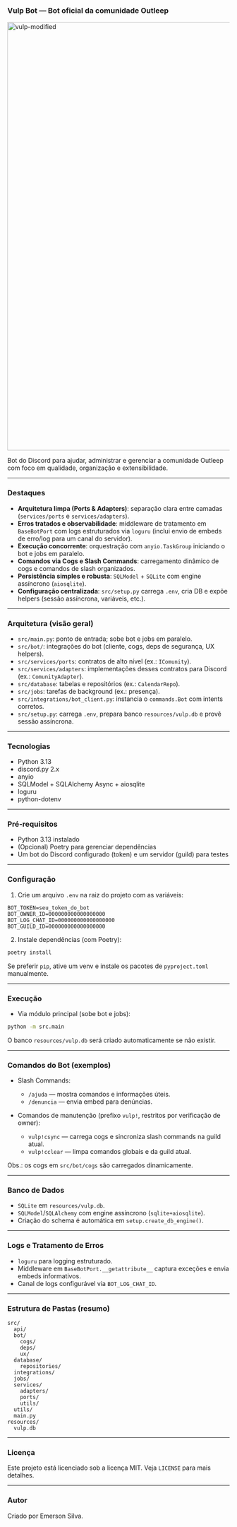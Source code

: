 ### Vulp Bot — Bot oficial da comunidade Outleep

<img width="970" height="970" alt="vulp-modified" src="https://github.com/user-attachments/assets/e8b00535-8bca-4fd4-932c-928e0ca739ef" />

Bot do Discord para ajudar, administrar e gerenciar a comunidade Outleep com foco em qualidade, organização e extensibilidade.

---

### Destaques
- **Arquitetura limpa (Ports & Adapters)**: separação clara entre camadas (`services/ports` e `services/adapters`).
- **Erros tratados e observabilidade**: middleware de tratamento em `BaseBotPort` com logs estruturados via `loguru` (inclui envio de embeds de erro/log para um canal do servidor).
- **Execução concorrente**: orquestração com `anyio.TaskGroup` iniciando o bot e jobs em paralelo.
- **Comandos via Cogs e Slash Commands**: carregamento dinâmico de cogs e comandos de slash organizados.
- **Persistência simples e robusta**: `SQLModel` + `SQLite` com engine assíncrono (`aiosqlite`).
- **Configuração centralizada**: `src/setup.py` carrega `.env`, cria DB e expõe helpers (sessão assíncrona, variáveis, etc.).

---

### Arquitetura (visão geral)
- `src/main.py`: ponto de entrada; sobe bot e jobs em paralelo.
- `src/bot/`: integrações do bot (cliente, cogs, deps de segurança, UX helpers).
- `src/services/ports`: contratos de alto nível (ex.: `IComunity`).
- `src/services/adapters`: implementações desses contratos para Discord (ex.: `ComunityAdapter`).
- `src/database`: tabelas e repositórios (ex.: `CalendarRepo`).
- `src/jobs`: tarefas de background (ex.: presença).
- `src/integrations/bot_client.py`: instancia o `commands.Bot` com intents corretos.
- `src/setup.py`: carrega `.env`, prepara banco `resources/vulp.db` e provê sessão assíncrona.

---

### Tecnologias
- Python 3.13
- discord.py 2.x
- anyio
- SQLModel + SQLAlchemy Async + aiosqlite
- loguru
- python-dotenv

---

### Pré‑requisitos
- Python 3.13 instalado
- (Opcional) Poetry para gerenciar dependências
- Um bot do Discord configurado (token) e um servidor (guild) para testes

---

### Configuração
1) Crie um arquivo `.env` na raiz do projeto com as variáveis:

```env
BOT_TOKEN=seu_token_do_bot
BOT_OWNER_ID=000000000000000000
BOT_LOG_CHAT_ID=000000000000000000
BOT_GUILD_ID=000000000000000000
```

2) Instale dependências (com Poetry):

```bash
poetry install
```

Se preferir `pip`, ative um venv e instale os pacotes de `pyproject.toml` manualmente.

---

### Execução
- Via módulo principal (sobe bot e jobs):

```bash
python -m src.main
```

O banco `resources/vulp.db` será criado automaticamente se não existir.

---

### Comandos do Bot (exemplos)
- Slash Commands:
  - `/ajuda` — mostra comandos e informações úteis.
  - `/denuncia` — envia embed para denúncias.

- Comandos de manutenção (prefixo `vulp!`, restritos por verificação de owner):
  - `vulp!csync` — carrega cogs e sincroniza slash commands na guild atual.
  - `vulp!cclear` — limpa comandos globais e da guild atual.

Obs.: os cogs em `src/bot/cogs` são carregados dinamicamente.

---

### Banco de Dados
- `SQLite` em `resources/vulp.db`.
- `SQLModel`/`SQLAlchemy` com engine assíncrono (`sqlite+aiosqlite`).
- Criação do schema é automática em `setup.create_db_engine()`.

---

### Logs e Tratamento de Erros
- `loguru` para logging estruturado.
- Middleware em `BaseBotPort.__getattribute__` captura exceções e envia embeds informativos.
- Canal de logs configurável via `BOT_LOG_CHAT_ID`.

---

### Estrutura de Pastas (resumo)
```
src/
  api/
  bot/
    cogs/
    deps/
    ux/
  database/
    repositories/
  integrations/
  jobs/
  services/
    adapters/
    ports/
    utils/
  utils/
  main.py
resources/
  vulp.db
```

---

### Licença
Este projeto está licenciado sob a licença MIT. Veja `LICENSE` para mais detalhes.

---

### Autor
Criado por Emerson Silva.
